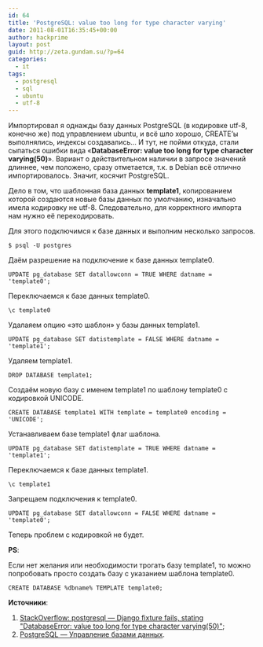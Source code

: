 ```yaml
---
id: 64
title: 'PostgreSQL: value too long for type character varying'
date: 2011-08-01T16:35:45+00:00
author: hackprime
layout: post
guid: http://zeta.gundam.su/?p=64
categories:
  - it
tags:
  - postgresql
  - sql
  - ubuntu
  - utf-8
---
```


Импортировал я однажды базу данных PostgreSQL (в кодировке utf-8, конечно же) под управлением ubuntu, и всё шло хорошо, CREATE&#8217;ы выполнялись, индексы создавались… И тут, не пойми откуда, стали сыпаться ошибки вида «**DatabaseError: value too long for type character varying(50)**». Вариант о действительном наличии в запросе значений длиннее, чем положено, сразу отметается, т.к. в Debian всё отлично импортировалось. Значит, косячит PostgreSQL.

Дело в том, что шаблонная база данных **template1**, копированием которой создаются новые базы данных по умолчанию, изначально имела кодировку не utf-8. Следовательно, для корректного импорта нам нужно её перекодировать.

Для этого подключимся к базе данных и выполним несколько запросов.

```
$ psql -U postgres
```

Даём разрешение на подключение к базе данных template0.

```
UPDATE pg_database SET datallowconn = TRUE WHERE datname = 'template0';
```

Переключаемся к базе данных template0.

```
\c template0
```

Удалаяем опцию «это шаблон» у базы данных template1.


```
UPDATE pg_database SET datistemplate = FALSE WHERE datname = 'template1';
```

Удаляем template1.

```
DROP DATABASE template1;
```

Создаём новую базу с именем template1 по шаблону template0 с кодировкой UNICODE.

```
CREATE DATABASE template1 WITH template = template0 encoding = 'UNICODE';
```

Устанавливаем базе template1 флаг шаблона.

```
UPDATE pg_database SET datistemplate = TRUE WHERE datname = 'template1';
```

Переключаемся к базе данных template1.

```
\c template1
```

Запрещаем подключения к template0.

```
UPDATE pg_database SET datallowconn = FALSE WHERE datname = 'template0';
```

Теперь проблем с кодировкой не будет.

**PS**:

Если нет желания или необходимости трогать базу template1, то можно попробовать просто создать базу с указанием шаблона template0.


```
CREATE DATABASE %dbname% TEMPLATE template0;

```

**Источники**:

1. [StackOverflow: postgresql &#8212; Django fixture fails, stating "DatabaseError: value too long for type character varying(50)"](http://stackoverflow.com/questions/3803552/django-fixture-fails-stating-databaseerror-value-too-long-for-type-character-v);
2. [PostgreSQL — Управление базами данных](http://pgsqldocrus.googlecode.com/svn-history/r86/trunk/doc/src/sgml/manage-ag.sgml).
